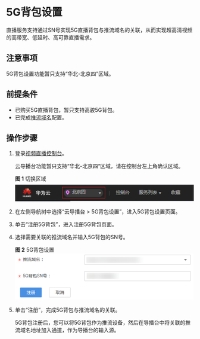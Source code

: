 # 5G背包设置<a name="live_01_0029"></a>

直播服务支持通过SN号实现5G直播背包与推流域名的关联，从而实现超高清视频的高带宽、低延时、高可靠直播需求。

## 注意事项<a name="section2942143181911"></a>

5G背包设置功能暂只支持“华北-北京四”区域。

## 前提条件<a name="section11131171511379"></a>

-   已购买5G直播背包，暂只支持高骏5G背包。
-   已完成[推流域名](添加域名.md)配置。

## 操作步骤<a name="section176312491385"></a>

1.  登录[视频直播控制台](https://console.huaweicloud.com/live)。

    云导播台功能暂只支持“华北-北京四“区域，请在控制台左上角确认区域。

    **图 1**  切换区域<a name="fig169531013175517"></a>  
    ![](figures/切换区域-1.png "切换区域-1")

2.  在左侧导航树中选择“云导播台 \> 5G背包设置”，进入5G背包设置页面。
3.  单击“注册5G背包”，进入注册5G背包页面。
4.  选择需要关联的推流域名并输入5G背包的SN号。

    **图 2**  5G背包设置<a name="fig5799153324118"></a>  
    ![](figures/5G背包设置.png "5G背包设置")

5.  单击“注册”，完成5G背包与推流域名的关联。

    5G背包注册后，您可以将5G背包作为推流设备，然后在导播台中将关联的推流域名地址加入通道，作为导播台的输入源。


